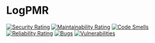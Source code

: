 # LogPMR

[![Security Rating](https://sonarcloud.io/api/project_badges/measure?project=Axel3583_LogPMR&metric=security_rating)](https://sonarcloud.io/summary/new_code?id=Axel3583_LogPMR)
[![Maintainability Rating](https://sonarcloud.io/api/project_badges/measure?project=Axel3583_LogPMR&metric=sqale_rating)](https://sonarcloud.io/summary/new_code?id=Axel3583_LogPMR)
[![Code Smells](https://sonarcloud.io/api/project_badges/measure?project=Axel3583_LogPMR&metric=code_smells)](https://sonarcloud.io/summary/new_code?id=Axel3583_LogPMR)
[![Reliability Rating](https://sonarcloud.io/api/project_badges/measure?project=Axel3583_LogPMR&metric=reliability_rating)](https://sonarcloud.io/summary/new_code?id=Axel3583_LogPMR)
[![Bugs](https://sonarcloud.io/api/project_badges/measure?project=Axel3583_LogPMR&metric=bugs)](https://sonarcloud.io/summary/new_code?id=Axel3583_todo-electron)
[![Vulnerabilities](https://sonarcloud.io/api/project_badges/measure?project=Axel3583_LogPMR&metric=vulnerabilities)](https://sonarcloud.io/summary/new_code?id=Axel3583_LogPMR)
